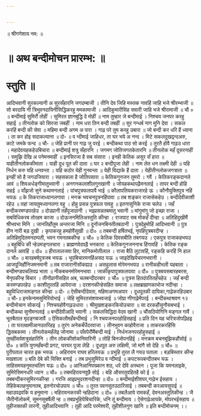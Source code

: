 ```yaml
---


---
```

॥ श्रीगणेशाय नम: ॥

# ॥ अथ बन्दीमोचन प्रारम्भ: ॥

# स्तुति ॥
आदिभवानी सुरकल्यानी अ सुरसँहारनि जगदम्बाजी । तीनि देव जिहि मस्तक नावहिं जाहि भजे श्रीरम्भाजी ॥ सो बरदायि नी त्रिभुवनदायिनीसिद्धिकरहु ममकामाजी । आदिकुमारीसिंह सवारी जाहि भजे श्रीरामाजी ॥ चौ ० ॥ बन्दीमाई सुमिरौं तोहीं ।  सुमिरत ज्ञानबुद्धि दे मोहीं ॥ नाम तुम्हार जे बन्दीमाई । निश्चय जनपर करहु सहाई ॥ तीनलोक को सिरजा जबहीं । नाम धरा तिन बन्दी तबहीं ॥ सुर गन्धर्ब नाग मुनि देवा । सकल करहिं बन्दी की सेवा ॥ महिमा बन्दी अगम अ पारा । गाढ़ परे तुम करहु उबारा ॥ जो बन्दी कर धरि हैं ध्याना । ता कर होइ सदाकल्याना ॥ दो॰ ॥ व  न्दीमाई जाहिधर, ता घर भये अ नन्द । मिटे सकलदुखद्वन्दअरु, काटे जमके फन्द ॥ चौ॰ ॥ जेहि प्रानी पर गाढ़ जु परई । बन्दीकथा पाठ सो करई ॥ तुरतै होवै गाढ़उ धारा । महादेवयहकहेउबिचारा ॥ बन्दीमाई शत्रु सँहारनि । जगमग जोतिजगतकेतारनि ॥ तीनलोक महँ दूसरनाहीं । समुझि देखि अ पनेमनमाहीं ॥ इनसिरजा है सब  संसारा । इनही केतिक असुर सँ हारा ॥ याहीतीनलोककीमाता । याही दूध पूत की दाता ॥ घर २ बन्दीपूजा लेही । नाम लेत धन लक्ष्मी देही ॥ यहि निर्धन करु यहि धनवन्ता । यहि कठोर येही गुनवन्ता ॥ येही विद्याके हैं दाता । येहीतीनलोकजगत्राता ॥ इनहीं सो है जगउजियारा । सहसकला है जोतिपसारा ॥ केतिकगुनजन  तुमरो । गवैं । केतिकरङ्कदानले आवं ॥ शिवअर्धङ्गीमातुभवानी । अनगनकलाशीलगुनखानी ॥ जोयहकथापढ़ैमनलाई । तापर बन्दी होहि सहई ॥ वाँझजो सुने कथामनलाई । पांचपुत्रफलपावै भाई ॥ कौलापतियकराजारहे ऊ । कौनौयुक्तिपुत्र नहिं भयऊ ॥ के तिकराजाध्यानलगावा । मनक्र भवचनपुत्रनहिंपावा ॥ तब शङ्कर  राजासेकहेउ । बन्दीदेवीकाशी रहेउ ॥ तहां जायतुमध्यानलगा वहु । होहु प्रसन्न पुत्रफल पावहु ॥ इतनासुनिके राजा चलेउ । जहँ बन्दीकरमण्डपरहेउ ॥ दोउप्रानी तहँपूजाठानी । भइप्रसन्नतबमातु भवानी ॥ मांगुमांगु जो इच्छा राजा । सबविधिकरब तोरहम काजा ॥ दोऊजनमिलिअस्तुति कीन्हा । राजपाट सब मोकहँ  दीन्हा ॥ अतिहिदुखीमैं श्रीभवभा मिनि । जानतिहौंतुम अन्तरजा मिनि ॥ दूनोंजनबिनतीतबठानी । पुत्रदेहुमोहिं आदिभवानी ॥ पुत्र हीन नारी बड़ दुखी । कृपाकरहु हमहोवैंसुखी ॥ दो० ॥ तबबन्दी हर्षितभई, नृपहिपुत्रबरदीन्ह । अतिहिमुदितमनदम्पती, भवन गमनतबकीन्ह ॥ चौ० ॥ केतिक दिवसबीति तबगयउ । एकपुत्र  राजाकहभयउ ॥ बहुबिधि की न्हेउमङ्गलचारा । ब्राह्मणवेदपढ़ै भनकारा ॥ केतिकगुनजननाच हिंगावहिं । केतिक रङ्क दानले आवहिं ॥ दो० ॥ हीरालालजवा हिर, मानिकमोतीलाल । राजा बैठि लुटावहिं, रङ्कहि करहिं नि हाल ॥ चौ० ॥ बारहबर्षपुत्रजब भयऊ । भूपबिचारमनहिंअसठ यऊ ॥ जाइदेखियेचरनभवानी ।  आजपूजिहौंनिजमनमानी ॥ तब राजारानीसोंकह्यउ । असहुलास मोरेमनभयउ ॥ रानीकहीभली यहबाता । बन्दीमण्डपचलियप्र भाता ॥ नीकबचनमोरेमनभावा । जाकीकृपापुत्रफलपावा ॥ दौ० ॥ पुत्रबयसबारहबरस, भैनृपकीन्ह बिचार । तीनोंप्रानीसहित अब, चलबन्दीदरबार ॥ चौ० ॥ पुत्रस हितदंपतितहँचहेउ । जहँ बन्दी  करमण्डपरहेउ ॥ काशीतुरतहिं आयेराजा । दरशनकीन्हेसहित समाजा ॥ लक्षब्राह्मणकाभोज नदीन्हा । बहुविधिराजामङ्गल कीन्हा ॥ दो॰ ॥ ऐसीबन्दीदेवता, महिमाअगमअपार । दूधपूतकी दायिका,गाढ़ेकरहिउबार ॥ चौ॰॥ इनकेनामसुमिरियोभाई । जेहि सुमिरतसंशयभवजाई ॥ जोप्रा णीगाढ़ेमेंपरई । बन्दीकथाश्रवण  १२ बन्दीमोचान सोकरई । निश्चयहोवैगाढ़उधारा । श्रीमुखशङ्करकियोउचारा ॥ सा दरकहौंसुनौसबभाई । बन्दीकथा सुनौमनलाई ॥ बन्दीदेवीआदि भवानी । सकलसिद्धिदा वेदव खानी ॥ चौंसठियोगिनि मङ्गल गावैं । भूतबैताल मृदङ्गबजावैं ॥ ऐसिकलौमहँबन्दीमाई । नि श्चयजनपरहोहिसहाई ॥ प्रति दिन यह चरित्रजोपढ़िहइ । ता  घरलक्षमीआनउतरिहइ ॥ तुरंग अनेकबँधैंदरवाजा । तीनभुवन काहोवैराजा ॥ ताकरकरहिंसि द्धिसबकामा । तीनलोकमहँलेइ जोनामा ॥ पाँवपेरौंमैंबन्दी माई । निर्धनजनपरहोहुसहाई ॥ तुमहींसर्वशत्रुसंहारिनि । तीन लोककीशोकनिवारिनी ॥ तोहिं बिनजोपनहिंई । मनक्रम बचनबूझिकहौंसोई ॥ दो० ॥ कलि  युगमहँबन्दी प्रगट, घरघर पूजा लेहि । दूधपूत अरु लक्षिमी, जो मांगै सो देहि ॥ चौ० ॥ पुरीपताल चारत इक भयऊ । अहिरावन राघव हरिलयऊ ॥ प्रभुहि तुरत लै गयउ पताला । बड़बिस्तार कीन्ह मखशाला ॥ बलि देबे की यिक्ति बनाई । तब प्रभुसुमिरेउ व न्दीमाई ॥ कपटरूपबन्दीतबभ यऊ । ताहिसमयहनुमतचलिग  यऊ ॥ दो० ॥ आनिआनिपख्कान शठ, धरे देवि अस्थान । पूजा कि यमनलाइके, सुमिरेसिमनधरि ध्यान ॥ चौ० ॥ तबमहिरावनपूछै सोई । बहि औसरतुवहितहै को ई ॥ तबबन्दीकरसुमिरनकीन्हा । गरजि आइप्रभुदरशनदीन्हा ॥ दो० ॥ बन्दीमाईशीशपर,गाढ़ेभ ईसहाय । तेहिकेबलहनुमानतब, इतनोरचोउपाय ॥ चौ० ॥ तुरत पवनसुतउठारिसाई । तबबन्दी  करआयसुपाई ॥ महाउपद्रवकि य हनुमाना । महिरावनकरकी न्हहिदाना ॥ दो० ॥ तबलैआये रामकहँ, देवनअस्तुतिकीन्ह । जै जैतीनोंलोकमें, सुमनसुबर्षेली न्ह ॥ तबप्रभुहियेबिचारिके, धनि तूं बन्दीमाय । ऐसेगाढ़ेआयके, मोपरभईसहाय ॥ तुहीजक्तकी तारनी, तूहीआदिभवानि । तुही आदि परमेश्वरी, तुहीशीलगुण खानि ॥ इति बन्दीमोचनम् ।।